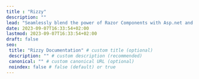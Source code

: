 ```yaml
---
title : "Rizzy"
description: ""
lead: "Seamlessly blend the power of Razor Components with Asp.net and HTMX"
date: 2023-09-07T16:33:54+02:00
lastmod: 2023-09-07T16:33:54+02:00
draft: false
seo:
 title: "Rizzy Documentation" # custom title (optional)
 description: "" # custom description (recommended)
 canonical: "" # custom canonical URL (optional)
 noindex: false # false (default) or true
---
```


